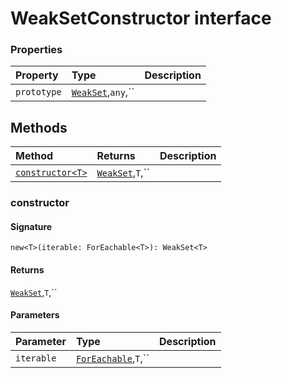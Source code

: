 # WeakSetConstructor interface










### Properties

| Property	   | Type	| Description|
|:-------------|:-------|:-----------|
|`prototype`      | [`WeakSet`](weakset.md),`any`,`` |  |




## Methods

| Method	   |  Returns	| Description|
|:-------------|:-------|:-----------|
|[`constructor<T>`](#constructor<t>)      | [`WeakSet`](weakset.md),`T`,`` |  |



### constructor<T>



#### Signature
`new<T>(iterable: ForEachable<T>): WeakSet<T>`

#### Returns
[`WeakSet`](weakset.md),`T`,``


#### Parameters


| Parameter	   | Type    | Description |
|:-------------|:---------------|:------------|
| `iterable`    | [`ForEachable`](foreachable.md),`T`,`` |  |


